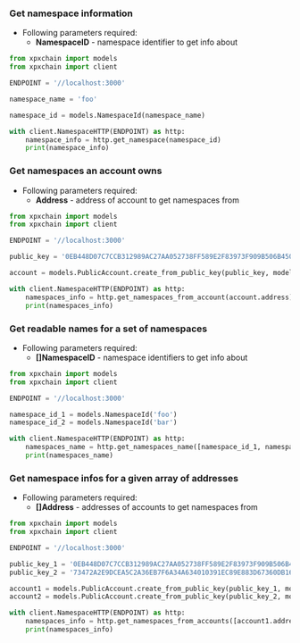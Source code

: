 ### Get namespace information

- Following parameters required:
  - **NamespaceID** - namespace identifier to get info about

```python
from xpxchain import models
from xpxchain import client

ENDPOINT = '//localhost:3000'

namespace_name = 'foo'

namespace_id = models.NamespaceId(namespace_name)

with client.NamespaceHTTP(ENDPOINT) as http:
    namespace_info = http.get_namespace(namespace_id)
    print(namespace_info)
```


### Get namespaces an account owns

- Following parameters required:
  - **Address** - address of account to get namespaces from

```python
from xpxchain import models
from xpxchain import client

ENDPOINT = '//localhost:3000'

public_key = '0EB448D07C7CCB312989AC27AA052738FF589E2F83973F909B506B450DC5C4E2'

account = models.PublicAccount.create_from_public_key(public_key, models.NetworkType.MIJIN_TEST)

with client.NamespaceHTTP(ENDPOINT) as http:
    namespaces_info = http.get_namespaces_from_account(account.address)
    print(namespaces_info)
```


### Get readable names for a set of namespaces

- Following parameters required:
  - **[]NamespaceID** - namespace identifiers to get info about


```python
from xpxchain import models
from xpxchain import client

ENDPOINT = '//localhost:3000'

namespace_id_1 = models.NamespaceId('foo')
namespace_id_2 = models.NamespaceId('bar')

with client.NamespaceHTTP(ENDPOINT) as http:
    namespaces_name = http.get_namespaces_name([namespace_id_1, namespace_id_2])
    print(namespaces_name)
```


### Get namespace infos for a given array of addresses

- Following parameters required:
  - **[]Address** - addresses of accounts to get namespaces from

```python
from xpxchain import models
from xpxchain import client

ENDPOINT = '//localhost:3000'

public_key_1 = '0EB448D07C7CCB312989AC27AA052738FF589E2F83973F909B506B450DC5C4E2'
public_key_2 = '73472A2E9DCEA5C2A36EB7F6A34A634010391EC89E883D67360DB16F28B9443C'

account1 = models.PublicAccount.create_from_public_key(public_key_1, models.NetworkType.MIJIN_TEST)
account2 = models.PublicAccount.create_from_public_key(public_key_2, models.NetworkType.MIJIN_TEST)

with client.NamespaceHTTP(ENDPOINT) as http:
    namespaces_info = http.get_namespaces_from_accounts([account1.address, account2.address])
    print(namespaces_info)
```